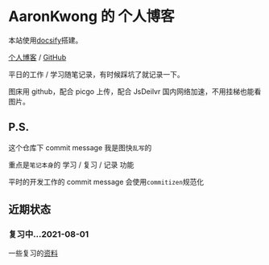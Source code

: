 # AaronKwong 的 个人博客

本站使用[docsify](https://github.com/docsifyjs/docsify)搭建。

[个人博客](https://aaronkwong929.github.io/study-notes/) / [GitHub](https://github.com/AaronKwong929)

平日的工作 / 学习随笔记录，有时候踩坑了就记录一下。

图床用 github，配合 picgo 上传，配合 JsDeilvr 国内网络加速，不用挂梯也能看图片。

## P.S.

这个仓库下 commit message 我是图快`乱写`的

重点是`笔记本身`的 学习 / 复习 / 记录 功能

平时的开发工作的 commit message 会使用`commitizen`规范化

## 近期状态

<!-- ### 学习几个常用的设计模式中...2021-08-20 -->

### 复习中...2021-08-01

一些复习的[资料](book.md)
